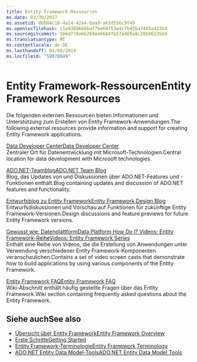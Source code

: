 ```yaml
---
title: Entity Framework-Ressourcen
ms.date: 03/30/2017
ms.assetid: 0bb04c18-4a14-42a4-baa9-a63d556c9f49
ms.openlocfilehash: c1e93896bbbaf7be68f53e4cfb45ba7465a423bd
ms.sourcegitcommit: 5b6d778ebb269ee6684fb57ad69a8c28b06235b9
ms.translationtype: MT
ms.contentlocale: de-DE
ms.lasthandoff: 04/08/2019
ms.locfileid: "59078849"
---
```

# <a name="entity-framework-resources"></a><span data-ttu-id="bac9b-102">Entity Framework-Ressourcen</span><span class="sxs-lookup"><span data-stu-id="bac9b-102">Entity Framework Resources</span></span>
<span data-ttu-id="bac9b-103">Die folgenden externen Ressourcen bieten Informationen und Unterstützung zum Erstellen von Entity Framework-Anwendungen.</span><span class="sxs-lookup"><span data-stu-id="bac9b-103">The following external resources provide information and support for creating Entity Framework applications.</span></span>  
  
 [<span data-ttu-id="bac9b-104">Data Developer Center</span><span class="sxs-lookup"><span data-stu-id="bac9b-104">Data Developer Center</span></span>](https://go.microsoft.com/fwlink/?LinkId=213876)  
 <span data-ttu-id="bac9b-105">Zentraler Ort für Datenentwicklung mit Microsoft-Technologien.</span><span class="sxs-lookup"><span data-stu-id="bac9b-105">Central location for data development with Microsoft technologies.</span></span>  
  
 [<span data-ttu-id="bac9b-106">ADO.NET-Teamblog</span><span class="sxs-lookup"><span data-stu-id="bac9b-106">ADO.NET Team Blog</span></span>](https://go.microsoft.com/fwlink/?LinkId=91905)  
 <span data-ttu-id="bac9b-107">Blog, das Updates von und Diskussionen über ADO.NET-Features und -Funktionen enthält.</span><span class="sxs-lookup"><span data-stu-id="bac9b-107">Blog containing updates and discussion of ADO.NET features and functionality.</span></span>  
  
 [<span data-ttu-id="bac9b-108">Entwurfsblog zu Entity Framework</span><span class="sxs-lookup"><span data-stu-id="bac9b-108">Entity Framework Design Blog</span></span>](https://go.microsoft.com/fwlink/?LinkId=186888)  
 <span data-ttu-id="bac9b-109">Entwurfsdiskussionen und Vorschau auf Funktionen für zukünftige Entity Framework-Versionen.</span><span class="sxs-lookup"><span data-stu-id="bac9b-109">Design discussions and feature previews for future Entity Framework versions.</span></span>  
  
 [<span data-ttu-id="bac9b-110">Gewusst wie: Datenplattform</span><span class="sxs-lookup"><span data-stu-id="bac9b-110">Data Platform How Do I?</span></span> <span data-ttu-id="bac9b-111">Videos: Entity Framework-Reihe</span><span class="sxs-lookup"><span data-stu-id="bac9b-111">Videos: Entity Framework Series</span></span>](https://go.microsoft.com/fwlink/?LinkId=124600)  
 <span data-ttu-id="bac9b-112">Enthält eine Reihe von Videos, die die Erstellung von Anwendungen unter Verwendung verschiedener Entity Framework-Komponenten veranschaulichen.</span><span class="sxs-lookup"><span data-stu-id="bac9b-112">Contains a set of video screen casts that demonstrate how to build applications by using various components of the Entity Framework.</span></span>  
  
 [<span data-ttu-id="bac9b-113">Entity Framework FAQ</span><span class="sxs-lookup"><span data-stu-id="bac9b-113">Entity Framework FAQ</span></span>](https://social.technet.microsoft.com/wiki/contents/articles/3737.entity-framework-faq.aspx)  
 <span data-ttu-id="bac9b-114">Wiki-Abschnitt enthält häufig gestellte Fragen über das Entity Framework.</span><span class="sxs-lookup"><span data-stu-id="bac9b-114">Wiki section containing frequently asked questions about the Entity Framework.</span></span>  
  
## <a name="see-also"></a><span data-ttu-id="bac9b-115">Siehe auch</span><span class="sxs-lookup"><span data-stu-id="bac9b-115">See also</span></span>

- [<span data-ttu-id="bac9b-116">Übersicht über Entity Framework</span><span class="sxs-lookup"><span data-stu-id="bac9b-116">Entity Framework Overview</span></span>](../../../../../docs/framework/data/adonet/ef/overview.md)
- [<span data-ttu-id="bac9b-117">Erste Schritte</span><span class="sxs-lookup"><span data-stu-id="bac9b-117">Getting Started</span></span>](../../../../../docs/framework/data/adonet/ef/getting-started.md)
- [<span data-ttu-id="bac9b-118">Entity Framework-Terminologie</span><span class="sxs-lookup"><span data-stu-id="bac9b-118">Entity Framework Terminology</span></span>](../../../../../docs/framework/data/adonet/ef/terminology.md)
- [<span data-ttu-id="bac9b-119">ADO.NET Entity Data Model-Tools</span><span class="sxs-lookup"><span data-stu-id="bac9b-119">ADO.NET Entity Data Model Tools</span></span>](https://docs.microsoft.com/previous-versions/dotnet/netframework-4.0/bb399249(v=vs.100))
